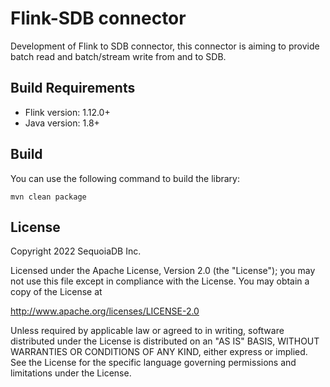 # Flink-SDB connector

Development of Flink to SDB connector, this connector is aiming to provide batch read and batch/stream write from and to SDB.

## Build Requirements
- Flink version: 1.12.0+
- Java version: 1.8+

## Build
You can use the following command to build the library:
```shell
mvn clean package
```

## License
Copyright 2022 SequoiaDB Inc.

Licensed under the Apache License, Version 2.0 (the "License");
you may not use this file except in compliance with the License.
You may obtain a copy of the License at

http://www.apache.org/licenses/LICENSE-2.0

Unless required by applicable law or agreed to in writing, software
distributed under the License is distributed on an "AS IS" BASIS,
WITHOUT WARRANTIES OR CONDITIONS OF ANY KIND, either express or implied.
See the License for the specific language governing permissions and
limitations under the License.